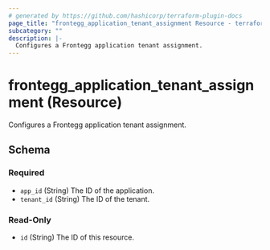 ```yaml
---
# generated by https://github.com/hashicorp/terraform-plugin-docs
page_title: "frontegg_application_tenant_assignment Resource - terraform-provider-frontegg"
subcategory: ""
description: |-
  Configures a Frontegg application tenant assignment.
---
```


# frontegg_application_tenant_assignment (Resource)

Configures a Frontegg application tenant assignment.

<!-- schema generated by tfplugindocs -->
## Schema

### Required

- `app_id` (String) The ID of the application.
- `tenant_id` (String) The ID of the tenant.

### Read-Only

- `id` (String) The ID of this resource.
